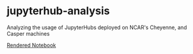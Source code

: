 # jupyterhub-analysis
Analyzing the usage of JupyterHubs deployed on NCAR's Cheyenne, and Casper machines

[Rendered Notebook](https://nbviewer.jupyter.org/github/NCAR/jupyterhub-analysis/blob/master/notebooks/exploratory-data-analysis.ipynb)
